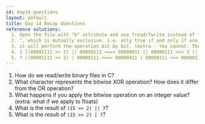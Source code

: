 ```yaml
---
id: day14_questions
layout: default
title: Day 14 Recap Questions
reference solutions:
  1. Open the file with "b" attribute and use fread/fwrite instead of fscanf/fprintf.
  2. ^, which is mutually exclusive. i.e. only true if and only if one of the two is true, but not both.
  3. it will perform the operation bit by bit. (extra - You cannot. They are not defined for floats. A compilation error will occur.)
  4. 1 [(00001111 >> 2) || 00000111 <==> 00000011 || 00000111 <=> 3 || 7 <==> 1]
  5. 7 [(00001111 >> 2) | 00000111 <==> 00000011 | 00000111 <=> 00000111 <==> 7]
---
```


1.	How do we read/write binary files in C?
2.	What character represents the bitwise XOR operation? How does it differ from the OR operation?
3.	What happens if you apply the bitwise operation on an integer value? (extra: what if we apply to floats)
4.	What is the result of `(15 >> 2) || 7`?
5.	What is the result of `(15 >> 2) | 7`?
